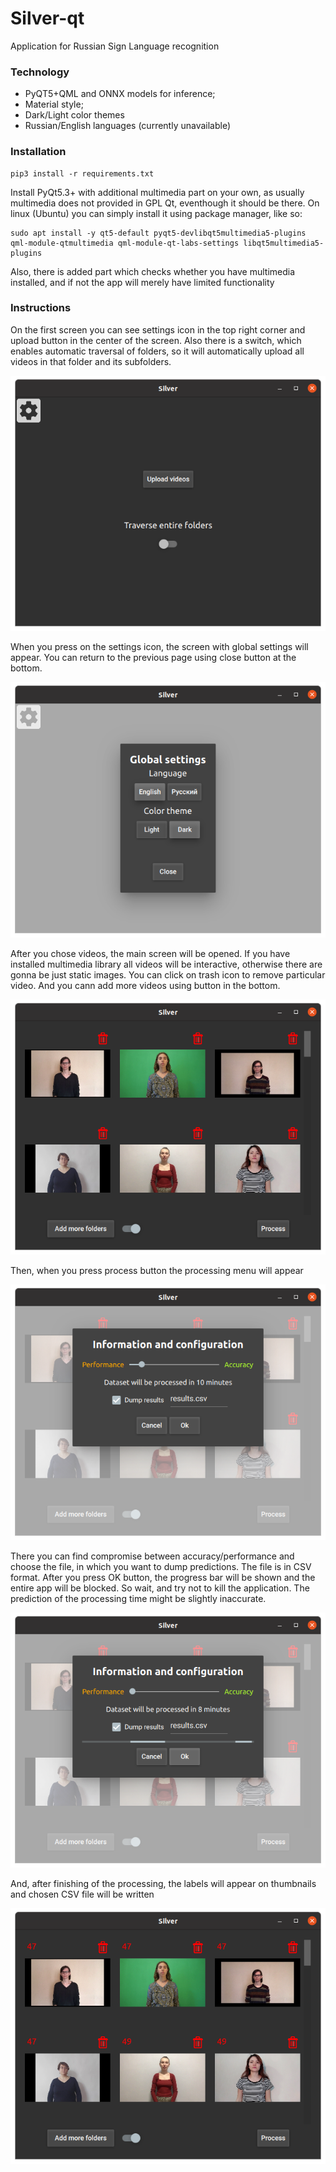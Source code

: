 # Silver-qt
Application for Russian Sign Language recognition

### Technology
+ PyQT5+QML and ONNX models for inference;
+ Material style;
+ Dark/Light color themes
+ Russian/English languages (currently unavailable)

### Installation
```
pip3 install -r requirements.txt
```
Install PyQt5.3+ with additional multimedia part on your own, as usually multimedia does not provided in GPL Qt, eventhough it should be there. On linux (Ubuntu) you can simply install it using package manager, like so:
```
sudo apt install -y qt5-default pyqt5-devlibqt5multimedia5-plugins qml-module-qtmultimedia qml-module-qt-labs-settings libqt5multimedia5-plugins
```
Also, there is added part which checks whether you have multimedia installed, and if not the app will merely have limited functionality
### Instructions
On the first screen you can see settings icon in the top right corner and upload button in the center of the screen. Also there is a switch, which enables automatic traversal of folders, so it will automatically upload all videos in that folder and its subfolders.

![First screen](docs/first.png)

When you press on the settings icon, the screen with global settings will appear. You can return to the previous page using close button at the bottom.

![Settings screen](docs/settings.png)

After you chose videos, the main screen will be opened. If you have installed multimedia library all videos will be interactive, otherwise there are gonna be just static images. You can click on trash icon to remove particular video. And you cann add more videos using button in the bottom.

![Main screen](docs/main.png)

Then, when you press process button the processing menu will appear

![Processing menu](docs/processing.png)

There you can find compromise between accuracy/performance and choose the file, in which you want to dump predictions. The file is in CSV format. After you press OK button, the progress bar will be shown and the entire app will be blocked. So wait, and try not to kill the application. The prediction of the processing time might be slightly inaccurate.

![Processing menu with progress bar](docs/processing-in-progress.png)

And, after finishing of the processing, the labels will appear on thumbnails and chosen CSV file will be written

![Main page with labels](docs/processed.png)
